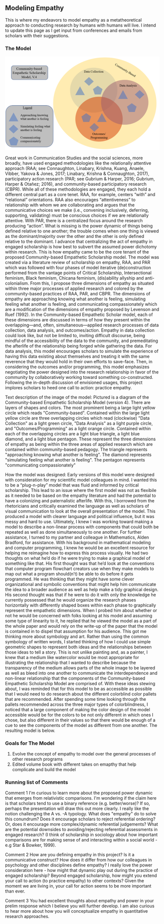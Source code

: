 ## Modeling Empathy

This is where my endeavors to model empathy as a metatheoretical approach to conducting research by humans with humans will live. I intend to update this page as I get input from conferences and emails from scholars with their suggestions. 

### The Model
![Empathy Model](V.4.PNG)

Great work in Communication Studies and the social sciences, more broadly, have used engaged methodologies like the relationally attentive approach (RAA; see Connaughton, Linabary, Krishna, Kuang, Anaele, Vibber, Yakova & Jones, 2017; Linabary, Krishna & Connaughton, 2017), participatory action research (PAR; see Gubrium & Harper, 2016; Gubrium, Harper & Otañez; 2016), and community-based participatory research (CBPR). While all of these methodologies are engaged, they each hold a different central part as a core tenet. RAA, for example, centers “with” and “relational” orientations. RAA also encourages “attentiveness” to relationship with whom we are collaborating and argues that the communicative choices we make (i.e., convening inclusively, deferring, supporting, validating) must be conscious choices if we are relationally attentive. With PAR, there is a centralized focus around the research producing “action”. What is missing is the power dynamic of things being defined relative to one another; the trouble comes when one thing is viewed as the dominant/majority over the other and the other is only defined relative to the dominant. I advance that centralizing the act of empathy in engaged scholarship is how best to subvert the assumed power dichotomy within research. This is how empathy came to be the core tenant of the proposed Community-based Empathetic Scholarship model. The model was created via a literature review of scholarship on empathy, RAA, and PAR which was followed with four phases of model iterative (de)construction performed from the vantage points of Critical Scholarship, Intersectional feminism, Black feminism, Chicana feminism, (dis)ability allyship and anti-colonialism. From this, I propose three dimensions of empathy as situated within three major processes of applied research and colored by the community-based practices of RAA, PAR, and CBPR. The dimensions of empathy are approaching knowing what another is feeling, simulating feeling what another is feeling, and communicating compassionately which are a modification of the dimensions of empathy proposed by Levenson and Ruef (1992). In the Community-based Empathetic Scholar model, each of these dimensions are discussed in terms of how they present within the overlapping—and, often, simultaneous—applied research processes of data collection, data analysis, and outcomes/action. Empathy in data collection could look like, but not be limited to, inviting difficult discourse, being mindful of the accessibility of the data to the community, and premeditating the afterlife of the relationship being forged while gathering the data. For data analysis, this model encourages scholars to simulate the experience of having this data existing about themselves and treating it with the same reverence that they would hold in their own efforts to save-face. Then, in considering the outcomes and/or programming, this model emphasizes negotiating the power designed into the research relationship in favor of the community by collaboratively working toward something co-constructed. Following the in-depth discussion of envisioned usages, this project implores scholars to heed one call to action: practice empathy.

Text description of the image of the model: Pictured is a diagram of the Community-based Empathetic Scholarship Model (version 4). There are layers of shapes and colors. The most prominent being a large light yellow circle which reads "Community-based". Contained within the large light yellow circle are three overlapping circles which read (clockwise) "Data Collection" as a light green circle, "Data Analysis" as a light purple circle, and "Outcomes/Programming" as a light orange circle. Contained within each of the overlapping circles are a light blue triangle, a light blue diamond, and a light blue pentagon. These represent the three dimensions of empathy as being within the three areas of applied research which are contained within community-based pedagogy. The triangle represents "approaching knowing what another is feeling". The diamond represents "simulating feeling what another is feeling". The pentagon represents "communicating compassionately"

How the model was designed: Early versions of this model were designed with consideration for my scientific model colleagues in mind. I wanted this to be a “plug-n-play” model that was fluid and informed by critical scholarship. This lead to an issue where the first model was not as flexibile as it needed to be based on the empathy literature and had the potential to have a colonizing and paternalistic afterlife. With this, I borrowed from the rhetoricians and critically examined the language as well as scholars of visual communication to look at the overall presentation of the model. This produced a model with clearer language and political influence, but it was messy and hard to use. Ultimately, I knew I was working toward making a model to describe a non-linear process with components that could both be repeated as well as done simultaneously to one another. For further assistance, I turned to my partner and colleague in Mathematics, Alden Bradford, for assistance. With his background in mathematical modeling and computer programming, I knew he would be an excellent resource for helping me reimagine how to express this process visually. He had two thoughts on what he’d do if he were trying to make a graphical model of something like that. His first thought was that he’d look at the conventions that computer program flowchart creators use when they make models to map out what a program should(n’t) be able to do before it gets programmed. He was thinking that they might have some clever organizational and symbolic conventions that might help him communicate the idea to a broader audience as well as help make a tidy graphical design. His second thought was that if he were to do it with only the knowledge he currently possessed that he would organize the research phases horizontally with differently shaped boxes within each phase to graphically represent the empathetic dimensions. When I probed him about whether or not he would be concerned with folks looking at his model and assuming some type of linearity to it, he replied that he viewed the model as a part of the whole paper and would rely on the write-up of the paper that the model is contained in to dispel that assumption for his audience. This got me thinking more about symbology and art. Rather than using the common symbology of written words, I started thinking of how I could use simple geometric shapes to represent both ideas and the relationships between those ideas to tell a story. This is not unlike painting and, as a painter, I knew that a medium like watercolor would be most appropriate for illustrating the relationship that I wanted to describe because the transparency of the medium allows parts of the whole image to be layered as well as bleed into one another to communicate the interdependence and non-linear relationship that the components of the Community-based Empathetic Scholarship Model are comprised of. With these ideas stewing about, I was reminded that for this model to be as accessible as possible that I would need to do research about the different colorblind color pallets that are recommended. After spending some time looking through the pallets recommended across the three major types of colorblindness, I noticed that a large component of making the color design of the model accessible would be for the colors to be not only different in which ones I chose, but also different in their values so that there would be enough of a cue to see the components of the model as different from one another. The resulting model is below. 

### Goals for The Model 
1. Evolve the concept of empathy to model over the general processes of other research programs 
2. Edited volume book with different takes on emapthy that help complicate and build the model

### Running list of Comments
Comment 1
I'm curious to learn more about the proposed power dynamic that emerges from relativistic comparisons. I'm wondering if the claim here is that scholars tend to use a binary reference (e.g. better/worse)? If so, perhaps the presentation will draw this out more clearly.  I really like the notion challenging the A vs. -A typology. What does "empathy" do to solve this conundrum? Does it encourage scholars to reject referential ordering? Or, does it encourage more complex/dynamic referential judgements? What are the potential downsides to avoiding/rejecting referential assessments in engaged research? (I think of scholarship in sociology about how important comparisons are for making sense of and interacting within a social world - e.g Star & Bowker, 1999).

Comment 2
How are you defining empathy in this project? Is it a communicative construct? How does it differ from how our colleagues in psychology and other disciplines define empathy? I really love the power consideration here - how might that dynamic play out during the practice of engaged scholarship? Beyond engaged scholarship, how might you extend your call to action (to practice empathy) to other contexts? Given the moment we are living in, your call for action seems to be more important than ever.

Comment 3
You had excellent thoughts about empathy and power in your prelim response which I believe you will further develop. I am also curious to hear more about how you will conceptualize empathy in quantitative research approaches.
